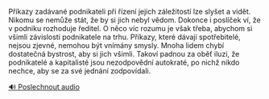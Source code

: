 
Příkazy zadávané podnikateli při řízení jejich záležitostí lze slyšet a vidět. Nikomu se nemůže stát, že by si jich nebyl vědom. Dokonce i poslíček ví, že v podniku rozhoduje ředitel. O něco víc rozumu je však třeba, abychom si všimli závislosti podnikatele na trhu. Příkazy, které dávají spotřebitelé, nejsou zjevné, nemohou být vnímány smysly. Mnoha lidem chybí dostatečná bystrost, aby si jich všimli. Takoví padnou za oběť iluzi, že podnikatelé a kapitalisté jsou nezodpovědní autokraté, po nichž nikdo nechce, aby se za své jednání zodpovídali.

[🔊 Poslechnout audio](/data/7-paragraphs/audio/chapter_55/para_009-Pkazy-zadvan-podnikateli-pi-zen-jejich-zl.mp3)
